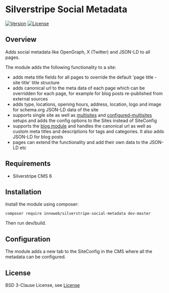 # Silverstripe Social Metadata

[![Version](http://img.shields.io/packagist/v/innoweb/silverstripe-social-metadata.svg?style=flat-square)](https://packagist.org/packages/innoweb/silverstripe-social-metadata)
[![License](http://img.shields.io/packagist/l/innoweb/silverstripe-social-metadata.svg?style=flat-square)](license.md)

## Overview

Adds social metadata like OpenGraph, X (Twitter) and JSON-LD to all pages.

The module adds the following functionality to a site:

* adds meta title fields for all pages to override the default 'page title - site title' title structure
* adds canonical url to the meta data of each page which can be overridden for each page, for example for blog posts re-published from external sources
* adds type, locations, opening hours, address, location, logo and image for schema.org JSON-LD data of the site
* supports single site as well as [multisites](https://github.com/symbiote/silverstripe-multisites) and [configured-multisites](https://github.com/fromholdio/silverstripe-configured-multisites) setups and adds the config options to the Sites instead of SiteConfig
* supports the [blog module](https://github.com/silverstripe/silverstripe-blog) and handles the canonical url as well as custom meta titles and descriptions for tags and categories. It also adds JSON-LD for blog posts
* pages can extend the functionality and add their own data to the JSON-LD etc

## Requirements

* Silverstripe CMS 6

## Installation

Install the module using composer:
```
composer require innoweb/silverstripe-social-metadata dev-master
```

Then run dev/build.

## Configuration

The module adds a new tab to the SiteConfig in the CMS where all the metadata can be configured. 

## License

BSD 3-Clause License, see [License](license.md)
